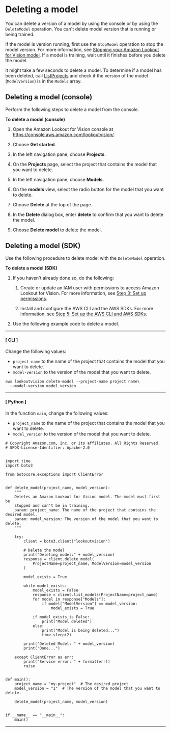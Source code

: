 # Deleting a model<a name="delete-model"></a>

You can delete a version of a model by using the console or by using the `DeleteModel` operation\. You can't delete model version that is running or being trained\.

If the model is version running, first use the `StopModel` operation to stop the model version\. For more information, see [Stopping your Amazon Lookout for Vision model](run-stop-model.md)\. If a model is training, wait until it finishes before you delete the model\.

It might take a few seconds to delete a model\. To determine if a model has been deleted, call [ListProjects](https://docs.aws.amazon.com/lookout-for-vision/latest/APIReference/API_ListProjects) and check if the version of the model \(`ModelVersion`\) is in the `Models` array\. 

## Deleting a model \(console\)<a name="delete-model-console"></a>

Perform the following steps to delete a model from the console\. 

**To delete a model \(console\)**

1. Open the Amazon Lookout for Vision console at [ https://console\.aws\.amazon\.com/lookoutvision/]( https://console.aws.amazon.com/lookoutvision/)\.

1. Choose **Get started**\. 

1. In the left navigation pane, choose **Projects**\. 

1. On the **Projects** page, select the project that contains the model that you want to delete\.

1. In the left navigation pane, choose **Models**\.

1. On the **models** view, select the radio button for the model that you want to delete\.

1. Choose **Delete** at the top of the page\. 

1. In the **Delete** dialog box, enter **delete** to confirm that you want to delete the model\.

1. Choose **Delete model** to delete the model\.

## Deleting a model \(SDK\)<a name="delete-model-sdk"></a>

Use the following procedure to delete model with the `DeleteModel` operation\. 

**To delete a model \(SDK\)**

1. If you haven't already done so, do the following:

   1. Create or update an IAM user with permissions to access Amazon Lookout for Vision\. For more information, see [Step 3: Set up permissions](su-setup-permissions.md)\. 

   1. Install and configure the AWS CLI and the AWS SDKs\. For more information, see [Step 5: Set up the AWS CLI and AWS SDKs](su-awscli-sdk.md)\.

1. Use the following example code to delete a model\.

------
#### [ CLI ]

   Change the following values:
   + `project-name` to the name of the project that contains the model that you want to delete\.
   + `model-version` to the version of the model that you want to delete\. 

   ```
   aws lookoutvision delete-model --project-name project name\
     --model-version model version
   ```

------
#### [ Python ]

   In the function `main`, change the following values:
   + `project_name` to the name of the project that contains the model that you want to delete\.
   + `model_version` to the version of the model that you want to delete\. 

   ```
   # Copyright Amazon.com, Inc. or its affiliates. All Rights Reserved.
   # SPDX-License-Identifier: Apache-2.0
   
   
   import time
   import boto3
   
   from botocore.exceptions import ClientError
   
   
   def delete_model(project_name, model_version):
       """
       Deletes an Amazon Lookout for Vision model. The model must first be
       stopped and can't be in training.
       param: project_name: The name of the project that contains the desired model.
       param: model_version: The version of the model that you want to delete.
       """
   
       try:
           client = boto3.client("lookoutvision")
   
           # Delete the model
           print("Deleting model:" + model_version)
           response = client.delete_model(
               ProjectName=project_name, ModelVersion=model_version
           )
   
           model_exists = True
   
           while model_exists:
               model_exists = False
               response = client.list_models(ProjectName=project_name)
               for model in response["Models"]:
                   if model["ModelVersion"] == model_version:
                       model_exists = True
   
               if model_exists is False:
                   print("Model deleted")
               else:
                   print("Model is being deleted...")
                   time.sleep(2)
   
           print("Deleted Model: " + model_version)
           print("Done...")
   
       except ClientError as err:
           print("Service error: " + format(err))
           raise
   
   
   def main():
       project_name = "my-project"  # The desired project
       model_version = "1"  # The version of the model that you want to delete.
   
       delete_model(project_name, model_version)
   
   
   if __name__ == "__main__":
       main()
   ```

------